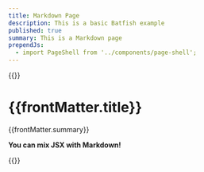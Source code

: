 ```yaml
---
title: Markdown Page
description: This is a basic Batfish example
published: true
summary: This is a Markdown page
prependJs:
  - import PageShell from '../components/page-shell';
---
```

{{<PageShell
    title="Markdown Page"
    description="This is a basic Batfish example">}}

<h1 class="customHeading">{{frontMatter.title}}</h1>

{{frontMatter.summary}}

**You can mix JSX with Markdown!**

{{</PageShell>}}

